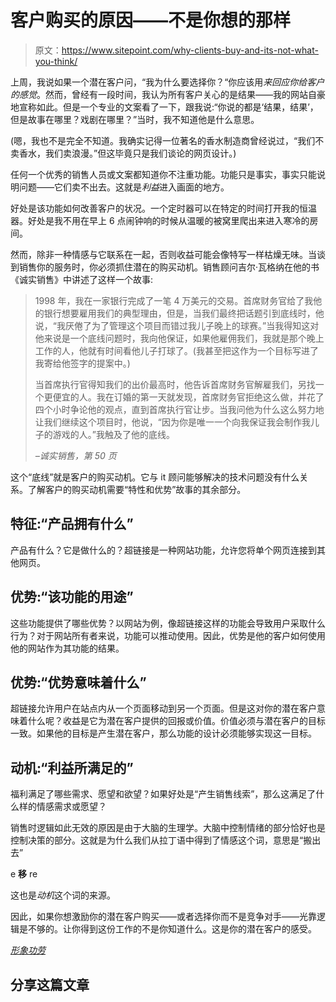 # 客户购买的原因——不是你想的那样

> 原文：<https://www.sitepoint.com/why-clients-buy-and-its-not-what-you-think/>

上周，我说如果一个潜在客户问，“我为什么要选择你？“你应该用*来回应你给客户的感觉*。然而，曾经有一段时间，我认为所有客户关心的是结果——我的网站自豪地宣称如此。但是一个专业的文案看了一下，跟我说:“你说的都是‘结果，结果’，但是故事在哪里？戏剧在哪里？”当时，我不知道他是什么意思。

(嗯，我也不是完全不知道。我确实记得一位著名的香水制造商曾经说过，“我们不卖香水，我们卖浪漫。”但这毕竟只是我们谈论的网页设计。)

任何一个优秀的销售人员或文案都知道你不注重功能。功能只是事实，事实只能说明问题——它们卖不出去。这就是*利益*进入画面的地方。

好处是该功能如何改善客户的状况。一个定时器可以在特定的时间打开我的恒温器。好处是我不用在早上 6 点闹钟响的时候从温暖的被窝里爬出来进入寒冷的房间。

然而，除非一种情感与它联系在一起，否则收益可能会像特写一样枯燥无味。当谈到销售你的服务时，你必须抓住潜在的购买动机。销售顾问吉尔·瓦格纳在他的书《诚实销售》中讲述了这样一个故事:

> 1998 年，我在一家银行完成了一笔 4 万美元的交易。首席财务官给了我他的银行想要雇用我们的典型理由，但是，当我们最终把话题引到底线时，他说，“我厌倦了为了管理这个项目而错过我儿子晚上的球赛。”当我得知这对他来说是一个底线问题时，我向他保证，如果他雇佣我们，我就是那个晚上工作的人，他就有时间看他儿子打球了。(我甚至把这作为一个目标写进了我寄给他签字的提案中。)
> 
> 当首席执行官得知我们的出价最高时，他告诉首席财务官解雇我们，另找一个更便宜的人。我在订婚的第一天就发现，首席财务官拒绝这么做，并花了四个小时争论他的观点，直到首席执行官让步。当我问他为什么这么努力地让我们继续这个项目时，他说，“因为你是唯一一个向我保证我会制作我儿子的游戏的人。”我触及了他的底线。
> 
> *–诚实销售，第 50 页*

这个“底线”就是客户的购买动机。它与 it 顾问能够解决的技术问题没有什么关系。了解客户的购买动机需要“特性和优势”故事的其余部分。

## 特征:“产品拥有什么”

产品有什么？它是做什么的？超链接是一种网站功能，允许您将单个网页连接到其他网页。

## 优势:“该功能的用途”

这些功能提供了哪些优势？以网站为例，像超链接这样的功能会导致用户采取什么行为？对于网站所有者来说，功能可以推动使用。因此，优势是他的客户如何使用他的网站作为其功能的结果。

## 优势:“优势意味着什么”

超链接允许用户在站点内从一个页面移动到另一个页面。但是这对你的潜在客户意味着什么呢？收益是它为潜在客户提供的回报或价值。价值必须与潜在客户的目标一致。如果他的目标是产生潜在客户，那么功能的设计必须能够实现这一目标。

## 动机:“利益所满足的”

福利满足了哪些需求、愿望和欲望？如果好处是“产生销售线索”，那么这满足了什么样的情感需求或愿望？

销售时逻辑如此无效的原因是由于大脑的生理学。大脑中控制情绪的部分恰好也是控制决策的部分。这就是为什么我们从拉丁语中得到了情感这个词，意思是“搬出去”

e **移** re

这也是*动机*这个词的来源。

因此，如果你想激励你的潜在客户购买——或者选择你而不是竞争对手——光靠逻辑是不够的。让你得到这份工作的不是你知道什么。这是你的潜在客户的感受。

*[形象功劳](http://www.sxc.hu/profile/Henkster)*

## 分享这篇文章